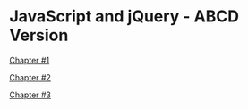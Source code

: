 # JavaScript and jQuery - ABCD Version

[Chapter #1](https://docs.google.com/presentation/d/1hop-CLoQiVklbGD5jdWUbLtjgaxbSmBXVwD07Lkh2NE)

[Chapter #2](https://docs.google.com/presentation/d/1eK_BMMkSQ-13ZUxvP11pUwzwalt1LyJMEFcIKH8miNo)

[Chapter #3](https://docs.google.com/presentation/d/1rrNx7_zDwwm3w3sm8s5BCfySST3jG88L5Bi1qB8BSIw)

